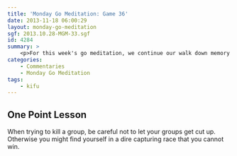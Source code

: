 ```yaml
---
title: 'Monday Go Meditation: Game 36'
date: 2013-11-18 06:00:29
layout: monday-go-meditation
sgf: 2013.10.28-MGM-33.sgf
id: 4284
summary: >
	<p>For this week's go meditation, we continue our walk down memory lane. I am a 13 kyu this week and played a game that was very surprising for me. To put it in another sense, I had a hard time believing that I had really played such a game as a 13k! In fact, this game puts some of my games as a SDK (i.e., single digit kyu) to shame. Haha. It makes me wonder what has happened to my go and whether there is something to be said about how I used to play versus how I play now. So much to think about… Anyhow, I hope that you will enjoy this game and find this game as surprising as I did! It seriously is an impressive game for two 13 kyus!</p>
categories:
	- Commentaries
	- Monday Go Meditation
tags:
	- kifu
---
```


## One Point Lesson

When trying to kill a group, be careful not to let your groups get cut up. Otherwise you might find yourself in a dire capturing race that you cannot win.
